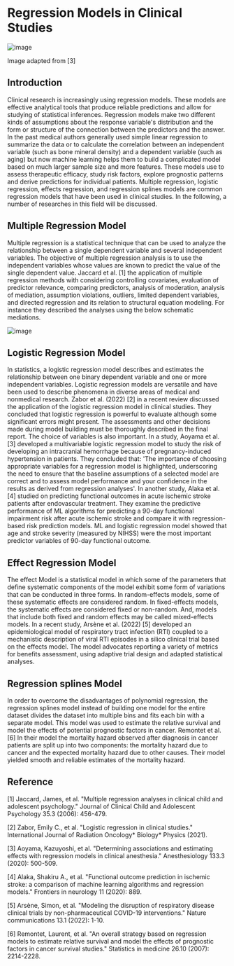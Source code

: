 # Regression Models in Clinical Studies

![image](https://user-images.githubusercontent.com/101681195/193463655-ff87be5a-4531-4466-94cb-73a84dd7e304.png)

Image adapted from [3]

## Introduction
Clinical research is increasingly using regression models. These models are effective analytical tools that produce reliable predictions and allow for studying of statistical inferences. Regression models make two different kinds of assumptions about the response variable's distribution and the form or structure of the connection between the predictors and the answer. In the past medical authors generally used simple linear regression to summarize the data or to calculate the correlation between an independent variable (such as bone mineral density) and a dependent variable (such as aging) but now machine learning helps them to build a complicated model based on much larger sample size and more features. These models use to assess therapeutic efficacy, study risk factors, explore prognostic patterns and derive predictions for individual patients. Multiple regression, logistic regression, effects regression, and regression splines models are common regression models that have been used in clinical studies. In the following, a number of researches in this field will be discussed. 

## Multiple Regression Model
Multiple regression is a statistical technique that can be used to analyze the relationship between a single dependent variable and several independent variables. The objective of multiple regression analysis is to use the independent variables whose values are known to predict the value of the single dependent value. Jaccard et al. [1]  the application of multiple regression methods with considering  controlling covariates, evaluation of predictor relevance, comparing predictors, analysis of moderation, analysis of mediation, assumption violations, outliers, limited dependent variables, and directed regression and its relation to structural equation modeling. For instance they described the analyses using the below schematic mediations. 


![image](https://user-images.githubusercontent.com/101681195/193467427-a6675f3f-f994-467e-8a58-003b6af0446e.png)




## Logistic Regression Model
In statistics, a logistic regression model describes and estimates the relationship between one binary dependent variable and one or more independent variables.  Logistic regression models are versatile and have been used to describe phenomena in diverse areas of medical and nonmedical research. Zabor et al. (2022) [2] in a recent review discussed the application of the logistic regression model in clinical studies. They concluded that logistic regression is powerful to evaluate although some significant errors might present. The assessments and other decisions made during model building must be thoroughly described in the final report. The choice of variables is also important. In a study, Aoyama et al. [3] developed a multivariable logistic regression model to study the risk of developing an intracranial hemorrhage because of pregnancy-induced hypertension in patients. They concluded that: 'The importance of choosing appropriate variables for a regression model
is highlighted, underscoring the need to ensure that the baseline assumptions of a selected model are correct and to assess model performance and your confidence in the results as derived from regression analyses'. In another study, Alaka et al.[4] studied on predicting functional outcomes in acute ischemic stroke patients after endovascular treatment. They examine the predictive performance of ML algorithms for predicting a 90-day functional impairment risk after acute ischemic stroke and compare it with regression-based risk prediction models. ML and logistic regression model showed that age and stroke severity (measured by NIHSS) were the most important predictor variables of 90-day functional outcome. 


## Effect Regression Model
The effect Model is a statistical model in which some of the parameters that define systematic components of the model exhibit some form of variations that can be conducted in three forms. In random-effects models, some of these systematic effects are considered random. In fixed-effects models, the systematic effects are considered fixed or non-random. And,  models that include both fixed and random effects may be called mixed-effects models.
In a recent study, Arsène et al. (2022) [5] developed an epidemiological model of respiratory tract infection (RTI) coupled to a mechanistic description of viral RTI episodes in a silico clinical trial based on the effects model. The model advocates reporting a variety of metrics for benefits assessment, using adaptive trial design and adapted statistical analyses. 

## Regression splines Model
In order to overcome the disadvantages of polynomial regression, the regression splines model instead of building one model for the entire dataset divides the dataset into multiple bins and fits each bin with a separate model. This model was used to estimate the relative survival and model the effects of potential prognostic factors in cancer. Remontet et al. [6] In their model the mortality hazard observed after diagnosis in cancer patients are split up into two components: the
mortality hazard due to cancer and the expected mortality hazard due to other causes. Their model yielded smooth and reliable estimates of the mortality hazard. 

## Reference
[1] Jaccard, James, et al. "Multiple regression analyses in clinical child and adolescent psychology." Journal of Clinical Child and Adolescent Psychology 35.3 (2006): 456-479.

[2] Zabor, Emily C., et al. "Logistic regression in clinical studies." International Journal of Radiation Oncology* Biology* Physics (2021).

[3] Aoyama, Kazuyoshi, et al. "Determining associations and estimating effects with regression models in clinical anesthesia." Anesthesiology 133.3 (2020): 500-509.

[4] Alaka, Shakiru A., et al. "Functional outcome prediction in ischemic stroke: a comparison of machine learning algorithms and regression models." Frontiers in neurology 11 (2020): 889.

[5] Arsène, Simon, et al. "Modeling the disruption of respiratory disease clinical trials by non-pharmaceutical COVID-19 interventions." Nature communications 13.1 (2022): 1-10.

[6] Remontet, Laurent, et al. "An overall strategy based on regression models to estimate relative survival and model the effects of prognostic factors in cancer survival studies." Statistics in medicine 26.10 (2007): 2214-2228.

